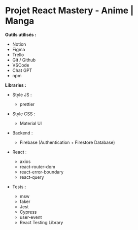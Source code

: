 # Projet React Mastery - Anime | Manga

**Outils utilisés :**

- Notion
- Figma
- Trello
- Git / Github
- VSCode
- Chat GPT
- npm

**Libraries :**

- Style JS :

  - prettier

- Style CSS :

  - Material UI

- Backend :

  - Firebase (Authentication + Firestore Database)

- React :

  - axios
  - react-router-dom
  - react-error-boundary
  - react-query

- Tests :
  - msw
  - faker
  - Jest
  - Cypress
  - user-event
  - React Testing Library
